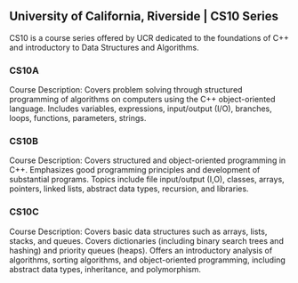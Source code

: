 ## University of California, Riverside | CS10 Series
CS10 is a course series offered by UCR dedicated to the foundations of C++ and introductory to Data Structures and Algorithms.

### CS10A
Course Description: Covers problem solving through structured programming of algorithms on computers using the C++ object-oriented language. Includes variables, expressions, input/output (I/O), branches, loops, functions, parameters, strings.

### CS10B
Course Description: Covers structured and object-oriented programming in C++. Emphasizes good programming principles and development of substantial programs. Topics include file input/output (I,O), classes, arrays, pointers, linked lists, abstract data types, recursion, and libraries.

### CS10C
Course Description: Covers basic data structures such as arrays, lists, stacks, and queues. Covers dictionaries (including binary search trees and hashing) and priority queues (heaps). Offers an introductory analysis of algorithms, sorting algorithms, and object-oriented programming, including abstract data types, inheritance, and polymorphism.